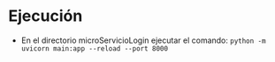 # Ejecución
- En el directorio microServicioLogin ejecutar el comando: `python -m uvicorn main:app --reload --port 8000`